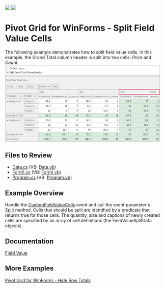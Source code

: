 <!-- default badges list -->
[![](https://img.shields.io/badge/Open_in_DevExpress_Support_Center-FF7200?style=flat-square&logo=DevExpress&logoColor=white)](https://supportcenter.devexpress.com/ticket/details/E2763)
[![](https://img.shields.io/badge/📖_How_to_use_DevExpress_Examples-e9f6fc?style=flat-square)](https://docs.devexpress.com/GeneralInformation/403183)
<!-- default badges end -->

# Pivot Grid for WinForms - Split Field Value Cells

The following example demonstrates how to split field value cells. In this example, the Grand Total column header is split into two cells: _Price_ and _Count_. 
![Pivot Grid](images/pivotgrid.png)

## Files to Review

<!-- default file list -->
* [Data.cs](./CS/Data.cs) (VB: [Data.vb](./VB/Data.vb))
* [Form1.cs](./CS/Form1.cs) (VB: [Form1.vb](./VB/Form1.vb))
* [Program.cs](./CS/Program.cs) (VB: [Program.vb](./VB/Program.vb))
<!-- default file list end -->

## Example Overview 

Handle the [CustomFieldValueCells](https://docs.devexpress.com/WindowsForms/DevExpress.XtraPivotGrid.PivotGridControl.CustomFieldValueCells) event and call the event parameter's [Split](https://docs.devexpress.com/CoreLibraries/DevExpress.XtraPivotGrid.PivotCustomFieldValueCellsEventArgsBase-2.Split(Boolean--Predicate-T2---IList-FieldValueSplitData-)) method. Cells that should be split are identified by a predicate that returns true for those cells. The quantity, size and captions of newly created cells are specified by an array of cell definitions (the FieldValueSplitData objects).

## Documentation 

[Field Value](https://docs.devexpress.com/WindowsForms/1694/controls-and-libraries/pivot-grid/ui-elements/field-value)

## More Examples

[Pivot Grid for WinForms - Hide Row Totals](https://github.com/DevExpress-Examples/winforms-pivotgrid-hide-totals-customcellvalue)

